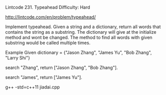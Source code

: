 Lintcode 231. Typeahead
Difficulty: Hard

http://lintcode.com/en/problem/typeahead/

Implement typeahead. Given a string and a dictionary, return all words that contains the string as a substring. The dictionary will give at the initialize method and wont be changed. The method to find all words with given substring would be called multiple times.

Example
Given dictionary = {"Jason Zhang", "James Yu", "Bob Zhang", "Larry Shi"}

search "Zhang", return ["Jason Zhang", "Bob Zhang"].

search "James", return ["James Yu"].

g++ -std=c++11 jiadai.cpp 
